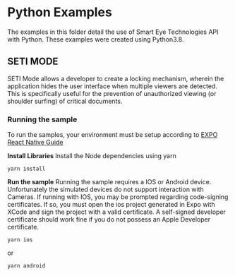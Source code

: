 # Python Examples
The examples in this folder detail the use of Smart Eye Technologies API with Python. These examples were created using Python3.8.

## SETI MODE
SETI Mode allows a developer to create a locking mechanism, wherein the application hides the user interface when multiple viewers are detected. This is specifically useful for the prevention of unauthorized viewing (or shoulder surfing) of critical documents.

### Running the sample
To run the samples, your environment must be setup according to [EXPO React Native Guide](https://reactnative.dev/docs/environment-setup)

**Install Libraries**
Install the Node dependencies using yarn  
```shell
yarn install
```

**Run the sample**
Running the sample requires a IOS or Android device. Unfortunately the simulated devices do not support interaction with Cameras.  If running with IOS, you may be prompted regarding code-signing certificates. If so, you must open the ios project generated in Expo with XCode and sign the project with a valid certificate. A self-signed developer certificate should work fine if you do not possess an Apple Developer certificate.

```shell
yarn ios
```

or

```shell
yarn android
```